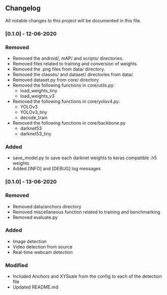 ##  Changelog

All notable changes to this project will be documented in this file.

### [0.1.0]  - 12-06-2020

### Removed 

- Removed the android/, mAP/ and scripts/ directories.
- Removed files related to training and conversion of weights.
- Removed the .png files from data/ directory.
- Removed the classes/ and dataset/ directories from data/.
- Removed dataset.py from core/ directory
- Removed the following functions in core/utils.py:
  - load_weights_tiny
  - load_weights_v3
- Removed the following functions in core/yolov4.py:
  - YOLOv3
  - YOLOv3_tiny
  - decode_train
- Removed the following functions in core/backbone.py
  - darknet53
  - darknet53_tiny

### Added

- save_model.py to save each darknet weights to keras compatible .h5 weights 
- Added [INFO] and [DEBUG] log messages



### [0.1.0] - 13-06-2020

### Removed

-  Removed data/anchors directory
- Removed miscellaneous function related to training and benchmarking
- Removed evaluate.py

### Added

- Image detection
- Video detection from source
- Real-time webcam detection

### Modified

- Included Anchors and XYSsale from the config to each of the detection file
- Updated README.md 